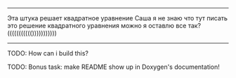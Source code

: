 ____
Эта штука решает квадратное уравнение
Саша я не знаю что тут писать это решение квадратного уравнения можно я оставлю все так?((((((((((()))))))))))
____
TODO: How can i build this?

TODO: Bonus task: make README show up in Doxygen's documentation!

